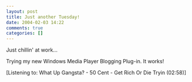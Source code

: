 ```yaml
---
layout: post
title: Just another Tuesday!
date: 2004-02-03 14:22
comments: true
categories: []
---
```

Just chillin' at work...

Trying my new Windows Media Player Blogging Plug-in. It works!

<div class="media">[Listening to: What Up Gangsta? - 50 Cent - Get Rich Or Die Tryin (02:58)]</div>
